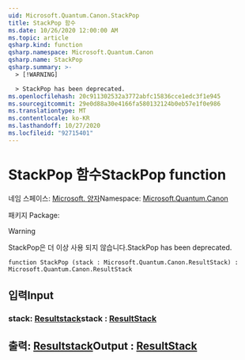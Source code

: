 ```yaml
---
uid: Microsoft.Quantum.Canon.StackPop
title: StackPop 함수
ms.date: 10/26/2020 12:00:00 AM
ms.topic: article
qsharp.kind: function
qsharp.namespace: Microsoft.Quantum.Canon
qsharp.name: StackPop
qsharp.summary: >-
  > [!WARNING]

  > StackPop has been deprecated.
ms.openlocfilehash: 20c911302532a3772abfc15836cce1edc3f1e945
ms.sourcegitcommit: 29e0d88a30e4166fa580132124b0eb57e1f0e986
ms.translationtype: MT
ms.contentlocale: ko-KR
ms.lasthandoff: 10/27/2020
ms.locfileid: "92715401"
---
```

# <a name="stackpop-function"></a><span data-ttu-id="e54e9-102">StackPop 함수</span><span class="sxs-lookup"><span data-stu-id="e54e9-102">StackPop function</span></span>

<span data-ttu-id="e54e9-103">네임 스페이스: [Microsoft. 양자](xref:Microsoft.Quantum.Canon)</span><span class="sxs-lookup"><span data-stu-id="e54e9-103">Namespace: [Microsoft.Quantum.Canon](xref:Microsoft.Quantum.Canon)</span></span>

<span data-ttu-id="e54e9-104">패키지 [](https://nuget.org/packages/)</span><span class="sxs-lookup"><span data-stu-id="e54e9-104">Package: [](https://nuget.org/packages/)</span></span>


> [!WARNING]
> <span data-ttu-id="e54e9-105">StackPop은 더 이상 사용 되지 않습니다.</span><span class="sxs-lookup"><span data-stu-id="e54e9-105">StackPop has been deprecated.</span></span>



```qsharp
function StackPop (stack : Microsoft.Quantum.Canon.ResultStack) : Microsoft.Quantum.Canon.ResultStack
```


## <a name="input"></a><span data-ttu-id="e54e9-106">입력</span><span class="sxs-lookup"><span data-stu-id="e54e9-106">Input</span></span>

### <a name="stack--resultstack"></a><span data-ttu-id="e54e9-107">stack: [Resultstack](xref:Microsoft.Quantum.Canon.ResultStack)</span><span class="sxs-lookup"><span data-stu-id="e54e9-107">stack : [ResultStack](xref:Microsoft.Quantum.Canon.ResultStack)</span></span>





## <a name="output--resultstack"></a><span data-ttu-id="e54e9-108">출력: [Resultstack](xref:Microsoft.Quantum.Canon.ResultStack)</span><span class="sxs-lookup"><span data-stu-id="e54e9-108">Output : [ResultStack](xref:Microsoft.Quantum.Canon.ResultStack)</span></span>


